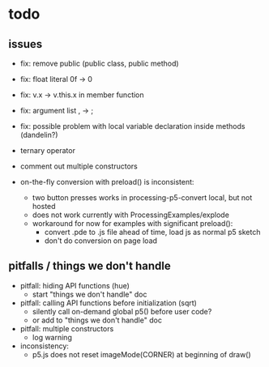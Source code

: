 # todo

## issues

- fix: remove public (public class, public method)

- fix: float literal 0f -> 0

- fix: v.x -> v.this.x in member function

- fix: argument list , -> ; 

- fix: possible problem with local variable declaration inside methods (dandelin?)

- ternary operator

- comment out multiple constructors

- on-the-fly conversion with preload() is inconsistent:
    - two button presses works in processing-p5-convert local, but not hosted
    - does not work currently with ProcessingExamples/explode
    - workaround for now for examples with significant preload(): 
        - convert .pde to .js file ahead of time, load js as normal p5 sketch
        - don't do conversion on page load

## pitfalls / things we don't handle

- pitfall: hiding API functions (hue)
    - start "things we don't handle" doc
- pitfall: calling API functions before initialization (sqrt)
    - silently call on-demand global p5() before user code?
    - or add to "things we don't handle" doc
- pitfall: multiple constructors
    - log warning
- inconsistency:
    - p5.js does not reset imageMode(CORNER) at beginning of draw()

